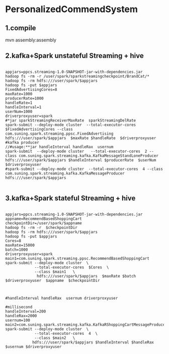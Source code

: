 # PersonalizedCommendSystem
## 1.compile ##
mvn assembly:assembly
## 2.kafka+Spark unstateful Streaming + hive  ##
<pre>
<code>
appjars=ppcs.streaming-1.0-SNAPSHOT-jar-with-dependencies.jar
hadoop fs -rm -r /user/spark/sparkstreamingcheckpoint/BrandCat/*
hadoop fs -rm hdfs:///user/spark/$appjars
hadoop fs -put $appjars 
FixedAdvertisingCores=8
maxRate=1000
producerRate=1000
handleRate=1
handleInterval=1
userNum=1000
driverproxyuser=spark
#*jar sparkStreamingReceiverMaxRate  sparkStreamingDelRate 
spark-submit --deploy-mode cluster  --total-executor-cores  $FixedAdvertisingCores --class com.suning.spark.streaming.ppsc.FixedAdvertising hdfs:///user/spark/$appjars  $maxRate $handleRate  $driverproxyuser
#kafka producer
//#usage:**jar handleInterval handleRax  usernum
spark-submit  --deploy-mode cluster   --total-executor-cores  2 --class com.suning.spark.streaming.kafka.KafkaMessageStandLoneProducer  hdfs:///user/spark/$appjars $handleInterval $producerRate  $userNum  $driverproxyuser
#spark-submit --deploy-mode cluster  --total-executor-cores  4 --class com.suning.spark.streaming.kafka.KafkaMessageProducer  hdfs:///user/spark/$appjars
</code>
</pre>

## 3.kafka+Spark stateful Streaming + hive  ##
<pre>
<code>
appjars=ppcs.streaming-1.0-SNAPSHOT-jar-with-dependencies.jar
appname=RecommendBasedShoppingCart
checkpointDir=/user/spark/$appname
hadoop fs -rm -r  $checkpointDir
hadoop fs -rm hdfs:///user/spark/$appjars
hadoop fs -put $appjars 
Cores=8
maxRate=15000
batch=1000
driverproxyuser=spark
main1=com.suning.spark.streaming.ppsc.RecommendBasedShoppingCart
spark-submit --deploy-mode cluster  \
             --total-executor-cores  $Cores  \
             --class $main1   \
              hdfs:///user/spark/$appjars  $maxRate $batch  $driverproxyuser  $appname  $checkpointDir



#handleInterval handleRax  usernum driverproxyuser

#millisecond
handleInterval=200
handleRax=2000
usernum=100
main2=com.suning.spark.streaming.kafka.KafkaRShoppingCartMessageProducer
spark-submit --deploy-mode cluster  \
             --total-executor-cores  4  \
             --class $main2   \
            hdfs:///user/spark/$appjars $handleInterval $handleRax $usernum $driverproxyuser
</code>
</pre>
